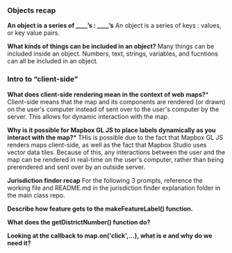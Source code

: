 ### Objects recap

**An object is a series of ____’s : ____’s**
An object is a series of keys : values, or key value pairs.

**What kinds of things can be included in an object?**
Many things can be included inside an object. Numbers, text, strings, variables, and fucntions can all be included in an object.
### Intro to “client-side”

**What does client-side rendering mean in the context of web maps?***
Client-side means that the map and its components are rendered (or drawn) on the user's computer instead of sent over to the user's computer by the server. This allows for dynamic interaction with the map.

**Why is it possible for Mapbox GL JS to place labels dynamically as you interact with the map?***
THis is possible due to the fact that Mapbox GL JS renders maps client-side, as well as the fact that Mapbox Studio uses vector data tiles. Because of this, any interactions between the user and the map can be rendered in real-time on the user's computer, rather than being prerendered and sent over by an outside server.

**Jurisdiction finder recap** For the following 3 prompts, reference the working file and README.md in the jurisdiction finder explanation folder in the main class repo.

**Describe how feature gets to the makeFeatureLabel() function.**

**What does the getDistrictNumber() function do?**

**Looking at the callback to map.on('click',...), what is e and why do we need it?**
